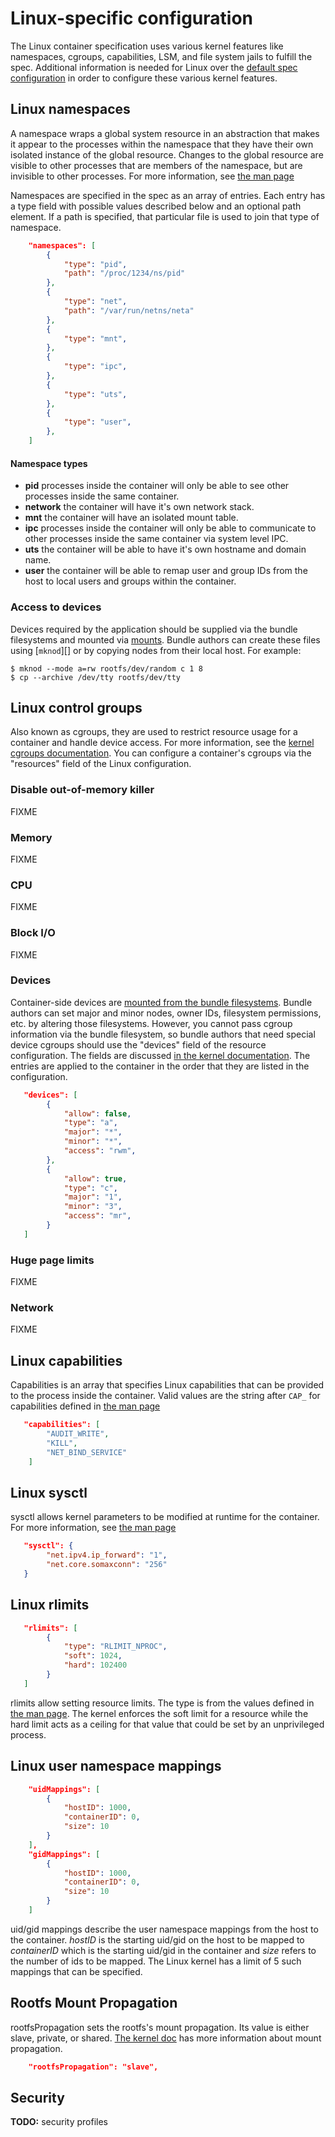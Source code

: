 # Linux-specific configuration

The Linux container specification uses various kernel features like namespaces,
cgroups, capabilities, LSM, and file system jails to fulfill the spec.
Additional information is needed for Linux over the [default spec configuration](config.md)
in order to configure these various kernel features.

## Linux namespaces

A namespace wraps a global system resource in an abstraction that makes it 
appear to the processes within the namespace that they have their own isolated 
instance of the global resource.  Changes to the global resource are visible to 
other processes that are members of the namespace, but are invisible to other 
processes. For more information, see [the man page](http://man7.org/linux/man-pages/man7/namespaces.7.html)

Namespaces are specified in the spec as an array of entries. Each entry has a 
type field with possible values described below and an optional path element. 
If a path is specified, that particular file is used to join that type of namespace.

```json
    "namespaces": [
        {
            "type": "pid",
            "path": "/proc/1234/ns/pid"
        },
        {
            "type": "net",
            "path": "/var/run/netns/neta"
        },
        {
            "type": "mnt",
        },
        {
            "type": "ipc",
        },
        {
            "type": "uts",
        },
        {
            "type": "user",
        },
    ]
```

#### Namespace types

* **pid** processes inside the container will only be able to see other processes inside the same container.
* **network** the container will have it's own network stack.
* **mnt** the container will have an isolated mount table.
* **ipc** processes inside the container will only be able to communicate to other processes inside the same
container via system level IPC.
* **uts** the container will be able to have it's own hostname and domain name.
* **user** the container will be able to remap user and group IDs from the host to local users and groups
within the container.

### Access to devices

Devices required by the application should be supplied via the bundle filesystems and mounted via [mounts][].
Bundle authors can create these files using [`mknod`][] or by copying nodes from their local host.
For example:

```shell
$ mknod --mode a=rw rootfs/dev/random c 1 8
$ cp --archive /dev/tty rootfs/dev/tty
```

## Linux control groups

Also known as cgroups, they are used to restrict resource usage for a container and handle device access.
For more information, see the [kernel cgroups documentation][cgroups].
You can configure a container's cgroups via the "resources" field of the Linux configuration.

### Disable out-of-memory killer

FIXME

### Memory

FIXME

### CPU

FIXME

### Block I/O

FIXME

### Devices

Container-side devices are [mounted from the bundle filesystems][mount-devices].
Bundle authors can set major and minor nodes, owner IDs, filesystem permissions, etc. by altering those filesystems.
However, you cannot pass cgroup information via the bundle filesystem, so bundle authors that need special device cgroups should use the "devices" field of the resource configuration.
The fields are discussed [in the kernel documentation][cgroups-devices].
The entries are applied to the container in the order that they are listed in the configuration.

```json
   "devices": [
        {
            "allow": false,
            "type": "a",
            "major": "*",
            "minor": "*",
            "access": "rwm",
        },
        {
            "allow": true,
            "type": "c",
            "major": "1",
            "minor": "3",
            "access": "mr",
        }
   ]
```

### Huge page limits

FIXME

### Network

FIXME

## Linux capabilities

Capabilities is an array that specifies Linux capabilities that can be provided to the process
inside the container. Valid values are the string after `CAP_` for capabilities defined 
in [the man page](http://man7.org/linux/man-pages/man7/capabilities.7.html)

```json
   "capabilities": [
        "AUDIT_WRITE",
        "KILL",
        "NET_BIND_SERVICE"
    ]
```

## Linux sysctl

sysctl allows kernel parameters to be modified at runtime for the container.
For more information, see [the man page](http://man7.org/linux/man-pages/man8/sysctl.8.html)

```json
   "sysctl": {
        "net.ipv4.ip_forward": "1",
        "net.core.somaxconn": "256"
   }
```

## Linux rlimits

```json
   "rlimits": [
        {
            "type": "RLIMIT_NPROC",
            "soft": 1024,
            "hard": 102400
        }
   ]
```

rlimits allow setting resource limits. The type is from the values defined in [the man page](http://man7.org/linux/man-pages/man2/setrlimit.2.html). The kernel enforces the soft limit for a resource while the hard limit acts as a ceiling for that value that could be set by an unprivileged process.

## Linux user namespace mappings

```json
    "uidMappings": [
        {
            "hostID": 1000,
            "containerID": 0,
            "size": 10
        }
    ],
    "gidMappings": [
        {
            "hostID": 1000,
            "containerID": 0,
            "size": 10
        }
    ]
```

uid/gid mappings describe the user namespace mappings from the host to the container. *hostID* is the starting uid/gid on the host to be mapped to *containerID* which is the starting uid/gid in the container and *size* refers to the number of ids to be mapped. The Linux kernel has a limit of 5 such mappings that can be specified.

## Rootfs Mount Propagation
rootfsPropagation sets the rootfs's mount propagation. Its value is either slave, private, or shared. [The kernel doc](https://www.kernel.org/doc/Documentation/filesystems/sharedsubtree.txt) has more information about mount propagation.

```json
    "rootfsPropagation": "slave",
```

## Security

**TODO:** security profiles

[mounts]: config.md#mount-configuration
[mknod]: http://linux.die.net/man/1/mknod
[cgroups]: https://www.kernel.org/doc/Documentation/cgroups/cgroups.txt
[cgroups-devices]: https://www.kernel.org/doc/Documentation/cgroups/devices.txt
[mount-devices]: #access-to-devices
